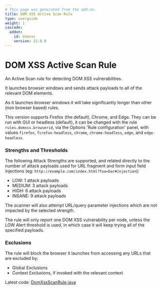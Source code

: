```yaml
---
# This page was generated from the add-on.
title: DOM XSS Active Scan Rule
type: userguide
weight: 1
cascade:
  addon:
    id: domxss
    version: 22.0.0
---
```


# DOM XSS Active Scan Rule


An Active Scan rule for detecting DOM XSS vulnerabilities.


It launches browser windows and sends attack payloads to all of the relevant DOM elements.  

As it launches browser windows it will take significantly longer than other (non browser based) rules.


This version supports Firefox (the default), Chrome, and Edge. They can be run with GUI or headless (default), it can be changed with
the rule `rules.domxss.browserid`, via the Options 'Rule configuration' panel, with values
`firefox`, `firefox-headless`, `chrome`, `chrome-headless`,
`edge`, and `edge-headless`.

### Strengths and Thresholds

The following Attack Strengths are supported, and related directly to the number of attack payloads used for URL fragment and form input field injections (eg: `http://example.com/index.html?foo=bar#injection`):

* LOW: 1 attack payloads
* MEDIUM: 3 attack payloads
* HIGH: 6 attack payloads
* INSANE: 9 attack payloads

The scanner will also attempt URL/query parameter injections which are not impacted by the selected strength.



The rule will only report one DOM XSS vulnerability per node, unless the LOW Alert threshold
is used, in which case it will keep trying all of the specified payloads.

### Exclusions

The rule will block the browser it launches from accessing any URLs that are excluded by:

* Global Exclusions
* Context Exclusions, if invoked with the relevant context


Latest code: [DomXssScanRule.java](https://github.com/zaproxy/zap-extensions/blob/main/addOns/domxss/src/main/java/org/zaproxy/zap/extension/domxss/DomXssScanRule.java)
